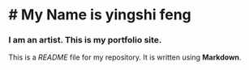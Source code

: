 # # My Name is yingshi feng

### I am an artist. This is my portfolio site.

This is a *README* file for my repository. It is written using **Markdown**.
